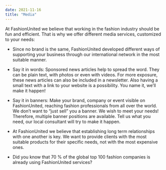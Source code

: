 ```yaml
---
date: 2021-11-16
title: "Media"
---
```


At FashionUnited we believe that working in the fashion industry should be fun and efficient. That is why we offer different media services, customized to your needs:

- Since no brand is the same, FashionUnited developed different ways of supporting your business through our international network in the most suitable manner.
 
- Say it in words: Sponsored news articles help to spread the word. They can be plain text, with photos or even with videos. For more exposure, these news articles can also be included in a newsletter. Also having a small text with a link to your website is a possibility. You name it, we’ll make it happen!

- Say it in banners: Make your brand, company or event visible on FashionUnited, reaching fashion professionals from all over the world. We don’t want to “just sell” you a banner. We wish to meet your needs! Therefore, multiple banner positions are available. Tell us what you need, our local consultant will try to make it happen.
 
- At FashionUnited we believe that establishing long term relationships with one another is key. We want to provide clients with the most suitable products for their specific needs, not with the most expensive ones.
 
- Did you know that 70 % of the global top 100 fashion companies is already using FashionUnited services?
